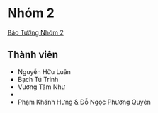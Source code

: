 # Nhóm 2
[Báo Tường Nhóm 2](https://dshenry27.github.io/Nhom2/)

## Thành viên
- Nguyễn Hữu Luân  
- Bạch Tú Trinh  
- Vương Tâm Như
- 
- Phạm Khánh Hưng & Đỗ Ngọc Phương Quyên
